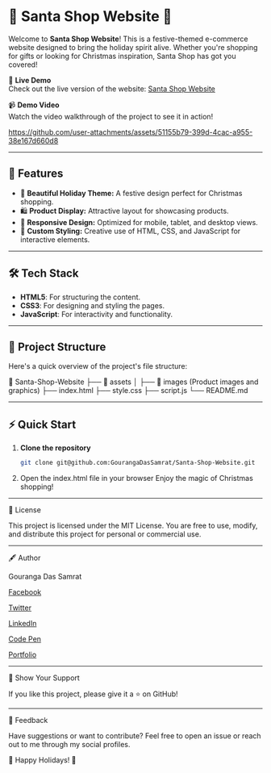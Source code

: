 # 🎅 Santa Shop Website 🎁

Welcome to **Santa Shop Website**! This is a festive-themed e-commerce website designed to bring the holiday spirit alive. Whether you're shopping for gifts or looking for Christmas inspiration, Santa Shop has got you covered! 

🌟 **Live Demo**  
Check out the live version of the website: [Santa Shop Website](https://santashopbygouranga.tiiny.site)

📹 **Demo Video**  
Watch the video walkthrough of the project to see it in action!


https://github.com/user-attachments/assets/51155b79-399d-4cac-a955-38e167d660d8


---

## 🚀 Features

- 🎄 **Beautiful Holiday Theme:** A festive design perfect for Christmas shopping.  
- 🛍️ **Product Display:** Attractive layout for showcasing products.  
- 📱 **Responsive Design:** Optimized for mobile, tablet, and desktop views.  
- 🎨 **Custom Styling:** Creative use of HTML, CSS, and JavaScript for interactive elements.  

---

## 🛠️ Tech Stack

- **HTML5**: For structuring the content.  
- **CSS3**: For designing and styling the pages.  
- **JavaScript**: For interactivity and functionality.

---

## 📂 Project Structure

Here's a quick overview of the project's file structure:

📁 Santa-Shop-Website
├── 📁 assets
│   ├── 📁 images (Product images and graphics)
├── index.html
├── style.css
├── script.js
└── README.md

---

## ⚡ Quick Start  

1. **Clone the repository**  
   ```bash
   git clone git@github.com:GourangaDasSamrat/Santa-Shop-Website.git

2. Open the index.html file in your browser
Enjoy the magic of Christmas shopping!




---

📜 License

This project is licensed under the MIT License. You are free to use, modify, and distribute this project for personal or commercial use.


---

🖋️ Author

Gouranga Das Samrat

[Facebook](https://www.facebook.com/gourangadassamrat)

[Twitter](https://x.com/gouranga_khulna)

[LinkedIn](https://bd.linkedin.com/in/gouranga-das-samrat-330311294)

[Code Pen](https://codepen.io/gouranga-das-samrat)

[Portfolio](https://gourangadassamrat.my.canva.site/)



---

🌟 Show Your Support

If you like this project, please give it a ⭐ on GitHub!


---

📢 Feedback

Have suggestions or want to contribute? Feel free to open an issue or reach out to me through my social profiles.

🎄 Happy Holidays! 🎁



